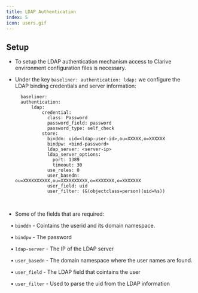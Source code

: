 ```yaml
---
title: LDAP Authentication
index: 5
icon: users.gif
---
```

## Setup
* To setup the LDAP authentication mechanism access to Clarive environment
configuration files is necessary.<br /> 
* Under the key `baseliner: authentication: ldap:` we configure the LDAP binding credentials and server information:
            
        baseliner:
        authentication:
            ldap:
                credential:
                  class: Password
                  password_field: password
                  password_type: self_check
                store:
                  binddn: uid=<ldap-user-id>,ou=XXXXX,o=XXXXXX
                  bindpw: <bind-password>
                  ldap_server: <server-ip>
                  ldap_server_options:
                    port: 1389
                    timeout: 30
                  use_roles: 0
                  user_basedn: ou=XXXXXXXXXX,ou=XXXXXXXXXX,o=XXXXXXX,o=XXXXXXX
                  user_field: uid
                  user_filter: (&(objectclass=person)(uid=%s))


<br />

* Some of the fields that are required: <br />

&nbsp; &nbsp;• `binddn` - Cointains the userid and its domain namespace.  <br />

&nbsp; &nbsp;• `bindpw` - The password <br />

&nbsp; &nbsp;• `ldap-server` - The IP of the LDAP server <br />

&nbsp; &nbsp;• `user_basedn` - The domain namespace where the user names are found. <br />

&nbsp; &nbsp;• `user_field` - The LDAP field that cointains the user <br />

&nbsp; &nbsp;• `user_filter` - Used to parse the uid from the LDAP information
